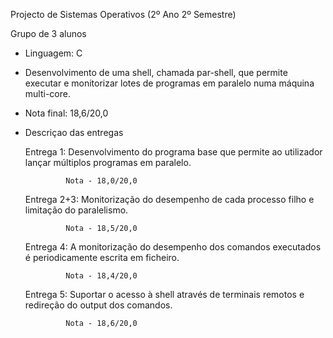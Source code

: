 Projecto de Sistemas Operativos (2º Ano 2º Semestre)

Grupo de 3 alunos
- Linguagem: C
- Desenvolvimento de uma shell, chamada par-shell, que permite executar e monitorizar lotes de programas em paralelo numa máquina multi-core.
- Nota final: 18,6/20,0
- Descriçao das entregas

  Entrega 1:   Desenvolvimento do programa base que permite ao utilizador lançar múltiplos programas em paralelo.
  
               Nota - 18,0/20,0
               
  Entrega 2+3: Monitorização do desempenho de cada processo filho e limitação do paralelismo. 
  
               Nota - 18,5/20,0
               
  Entrega 4:   A monitorização do desempenho dos comandos executados é periodicamente escrita em ficheiro. 
  
               Nota - 18,4/20,0
               
  Entrega 5:   Suportar o acesso à shell através de terminais remotos e redireção do output dos comandos. 
  
               Nota - 18,6/20,0
  
